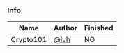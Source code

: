 ### Info

| Name | Author | Finished | 
| ---- | ---- | ---- | 
| Crypto101 | [@lvh](https://twitter.com/lvh) | NO | 